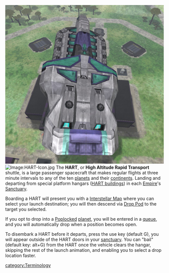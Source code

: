 ![](images/Hart.jpg "fig:Hart.jpg")
![Image:HART-Icon.jpg](HART-Icon.jpg "fig:Image:HART-Icon.jpg") The
**HART**, or **High Altitude Rapid Transport** shuttle, is a large
passenger spacecraft that makes regular flights at three minute
intervals to any of the ten [planets](planet "wikilink") and their
[continents](continent "wikilink"). Landing and departing from special
platform hangars ([HART buildings](HART_building "wikilink")) in each
[Empire](Empire "wikilink")'s [Sanctuary](Sanctuary "wikilink").

Boarding a HART will present you with a [Interstellar
Map](Interstellar_Map "wikilink") where you can select your launch
destination; you will then descend via [Drop Pod](Drop_Pod "wikilink")
to the target you selected.

If you opt to drop into a [Poplocked](Population_lock "wikilink")
[planet](planet "wikilink"), you will be entered in a
[queue](Warp_queue "wikilink"), and you will automatically drop when a
position becomes open.

To disembark a HART before it departs, press the use key (default G),
you will appear outside of the HART doors in your
[sanctuary](sanctuary "wikilink"). You can "bail" (default key: alt+G)
from the HART once the vehicle clears the hangar, skipping the rest of
the launch animation, and enabling you to select a drop location faster.

[category:Terminology](category:Terminology "wikilink")
